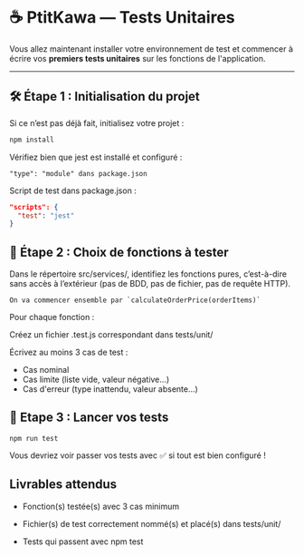 # ☕ PtitKawa — Tests Unitaires

Vous allez maintenant installer votre environnement de test et commencer à écrire vos **premiers tests unitaires** sur les fonctions de l'application.

---

## 🛠️ Étape 1 : Initialisation du projet

Si ce n’est pas déjà fait, initialisez votre projet :

```bash
npm install
```

Vérifiez bien que jest est installé et configuré :

    "type": "module" dans package.json

Script de test dans package.json :

```json 
"scripts": {
  "test": "jest"
}
```


## 📌 Étape 2 : Choix de fonctions à tester

Dans le répertoire src/services/, identifiez les fonctions pures, c’est-à-dire sans accès à l’extérieur (pas de BDD, pas de fichier, pas de requête HTTP).

    On va commencer ensemble par `calculateOrderPrice(orderItems)`


Pour chaque fonction :

Créez un fichier .test.js correspondant dans tests/unit/

Écrivez au moins 3 cas de test :

- Cas nominal
- Cas limite (liste vide, valeur négative…)
- Cas d'erreur (type inattendu, valeur absente…)


## 🚀 Etape 3 : Lancer vos tests

```
npm run test
```

Vous devriez voir passer vos tests avec ✅ si tout est bien configuré !

## Livrables attendus

- Fonction(s) testée(s) avec 3 cas minimum

- Fichier(s) de test correctement nommé(s) et placé(s) dans tests/unit/

- Tests qui passent avec npm test